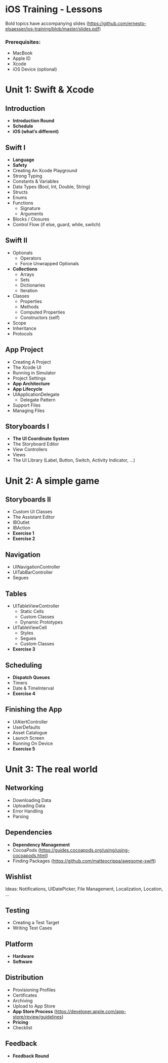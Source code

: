 # iOS Training - Lessons

Bold topics have accompanying slides (https://github.com/ernesto-elsaesser/ios-training/blob/master/slides.pdf)

### Prerequisites:
- MacBook
- Apple ID
- Xcode
- iOS Device (optional)

# Unit 1: Swift & Xcode

## Introduction
- **Introduction Round**
- **Schedule**
- **iOS (what’s different)**

## Swift I 
- **Language**
- **Safety**
- Creating An Xcode Playground
- Strong Typing
- Constants & Variables
- Data Types (Bool, Int, Double, String)
- Structs
- Enums
- Functions
  - Signature
  - Arguments
- Blocks / Closures
- Control Flow (if else, guard, while, switch)

## Swift II
- Optionals
  - Operators
  - Force Unwrapped Optionals
- **Collections**
  - Arrays
  - Sets
  - Dictionaries
  - Iteration
- Classes
  - Properties
  - Methods
  - Computed Properties
  - Constructors (self)
- Scope
- Inheritance
- Protocols

## App Project
- Creating A Project
- The Xcode UI
- Running in Simulator
- Project Settings
- **App Architecture**
- **App Lifecycle**
- UIApplicationDelegate
  - Delegate Pattern
- Support Files
- Managing Files

## Storyboards I
- **The UI Coordinate System**
- The Storyboard Editor
- View Controllers
- Views
- The UI Library (Label, Button, Switch, Activity Indicator, ...)

# Unit 2: A simple game

## Storyboards II
- Custom UI Classes
- The Assistant Editor
- IBOutlet
- IBAction
- **Exercise 1**
- **Exercise 2**

## Navigation
- UINavigationController
- UITabBarController
- Segues

## Tables
- UITableViewController
  - Static Cells
  - Custom Classes
  - Dynamic Prototypes
- UITableViewCell
  - Styles
  - Segues
  - Custom Classes
- **Exercise 3**

## Scheduling
- **Dispatch Queues**
- Timers
- Date & TimeInterval
- **Exercise 4**

## Finishing the App
- UIAlertController
- UserDefaults
- Asset Catalogue
- Launch Screen
- Running On Device
- **Exercise 5**

# Unit 3: The real world

## Networking
- Downloading Data
- Uploading Data
- Error Handling
- Parsing

## Dependencies
- **Dependency Management**
- CocoaPods (https://guides.cocoapods.org/using/using-cocoapods.html)
- Finding Packages (https://github.com/matteocrippa/awesome-swift)

## Wishlist 
Ideas: Notifications, UIDatePicker, File Management, Localization, Location, ...

## Testing 
- Creating a Test Target
- Writing Test Cases

## Platform 
- **Hardware**
- **Software**

## Distribution 
- Provisioning Profiles
- Certificates
- Archiving
- Upload to App Store
- **App Store Process** (https://developer.apple.com/app-store/review/guidelines)
- **Pricing**
- Checklist

## Feedback 
- **Feedback Round**